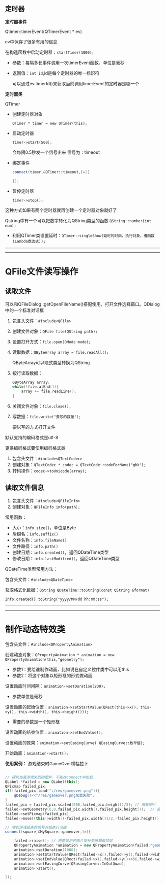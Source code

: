 ## 定时器

**定时器事件**

Qtimer::timerEvent(QTimerEvent * ev)

ev中保存了很多有用的信息

在构造函数中启动定时器：`startTimer(1000);`
- 参数：每隔多长事件调用一次timerEvent函数，单位是毫秒
- 返回值：`int id`,id是每个定时器的唯一标识符

    可以通过ev.timerId()来获取当前调用timerEvent的定时器是哪一个

**定时器类**

QTimer

- 创建定时器对象
    
    `QTimer * timer = new QTimer(this);`
- 启动定时器

    `timer->start(500);`

    会每隔0.5秒发一个信号出来 信号为：timeout

- 绑定事件
    ```C++
    connect(timer,&QTimer::timeout,[=]{

    });
    ```

- 暂停定时器

    `timer->stop();`

这种方式如果有两个定时器就再创建一个定时器对象就好了

Qstring中有一个可以把数字转化为QString类型的函数
`QString::number(int num);`

- 利用QTimer类设置延时：`QTimer::singleShow(延时的时间，执行对象，槽函数(Lambda表达式));`
***
***
# QFile文件读写操作

## 读取文件

可以和QFileDialog::getOpenFileName()搭配使用，打开文件选择窗口。QDialog中的一个标准对话框

1. 包含头文件：`#include<QFile>`
2. 创建文件对象：`QFile file(QString path);`
3. 设置打开方式：`file.open(QMode mode);`
4. 读取数据：`QByteArray array = file.readAll();`

    QByteArray可以隐式类型转换为QString
5. 按行读取数据：

    ```C++
    QByteArray array;
    while(!file.atEnd()){
        array += file.readLine();
    }
    ```

6. 关闭文件对象：`file.close();`

7. 写数据：`file.write("要写的数据");`

    要以写的方式打开文件

    

默认支持的编码格式是utf-8

更换编码格式要使用编码格式类

1. 包含头文件：`#include<QTextCodec>`
2. 创建对象：`QTextCodec * codec = QTextCode::codeForName("gbk");`
3. 转码操作：`codec->toUnicode(array);`

## 读取文件信息

1. 包含头文件：`#include<QFileInfo>`
2. 创建对象：`QFileInfo info(path);`

常用函数：
- 大小：`info.size()`，单位是Byte
- 后缀名：`info.suffix()`
- 文件名称：`info.fileName()`
- 文件路径：`info.path()`
- 创建日期：`info.created()`，返回QDateTime类型
- 修改日期：`info.lastModified()`，返回QDateTime类型


QDateTime类型常用方法：

包含头文件：`#include<QDateTime>`

获取格式化数据：`QString QDateTime::toString(const QString &format)`

`info.created().toString("yyyy/MM/dd hh:mm:ss");`
***
***
# 制作动态特效类
 
 包含头文件：`#include<QPropertyAnimation>`

 创建动态对象：`QPropertyAnimation * animation = new QPropertyAnimation(this,"geometry");`
 - 参数1：要给谁制作动画，比如说在自定义控件类中可以用this
 - 参数2：将这个对象以矩形框的形式做动画

设置动画时间间隔：`animation->setDuration(200);`
- 参数单位是毫秒

设置动画的起始位置：`animation->setStartValue(QRect(this->x(), this->y(), this->width(), this->height()));`
- 需要的参数是一个矩形框

设置动画的结束位置：`animation->setEndValue();`

设置动画的效果：`animation->setEasingCurve( QEasingCurve::枚举值);`

开始动画：`animation->start();`

**使用案例：**
游戏结束时GameOver横幅拉下
```C++

// 提前加载游戏失败的图片，不能在connect中加载
QLabel *failed = new QLabel(this);
QPixmap failed_pix;
if(!failed_pix.load(":/res/gameover.png")){
    qDebug()<<"/res/gameover.png加载失败";
}
failed_pix = failed_pix.scaled(600,failed_pix.height()/3); // 缩放图片
failed->setGeometry(0,0,failed_pix.width(),failed_pix.height());  // 直接通过一个矩形设置QLabel的尺寸和位置
failed->setPixmap(failed_pix);
failed->move((this->width()-failed_pix.width())/2,-failed_pix.height()); // 将设置好的QLabel移动到屏幕以外，游戏结束时再显示

// 收到游戏结束的信号开始执行动画
connect(square,&MySquare::gameover,[=]{

    failed->raise(); // 把要显示的图片提升至屏幕最顶层
    QPropertyAnimation *animation = new QPropertyAnimation(failed,"geometry");
    animation->setDuration(1000);
    animation->setStartValue(QRect(failed->x(),failed->y(),failed->width(),failed->height()));
    animation->setEndValue(QRect(failed->x(),failed->y()+466,failed->width(),failed->height()));
    animation->setEasingCurve(QEasingCurve::InOutQuad);
    animation->start();

});

```
